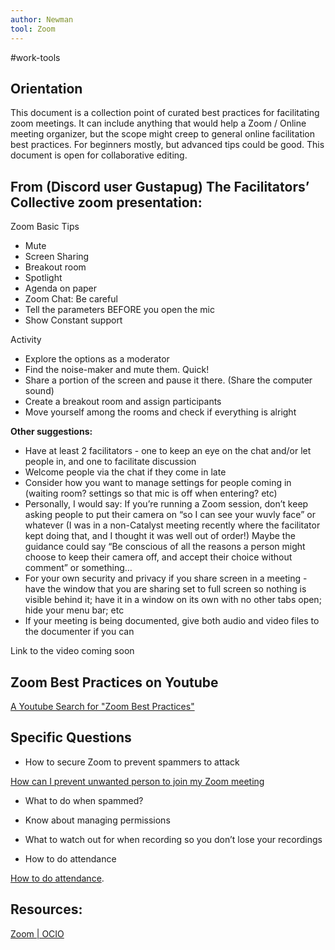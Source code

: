 ```yaml
---
author: Newman
tool: Zoom
---
```

#work-tools 

## Orientation

This document is a collection point of curated best practices for facilitating zoom meetings.  It can include anything that would help a Zoom / Online meeting organizer, but the scope might creep to general online facilitation best practices.   For beginners mostly, but advanced tips could be good.  This document is open for collaborative editing.  


## From (Discord user Gustapug) The Facilitators’ Collective zoom presentation:

Zoom Basic Tips



* Mute
* Screen Sharing
* Breakout room
* Spotlight
* Agenda on paper
* Zoom Chat: Be careful
* Tell the parameters BEFORE you open the mic
* Show Constant support

Activity



* Explore the options as a moderator
* Find the noise-maker and mute them. Quick!
* Share a portion of the screen and pause it there.  (Share the computer sound)
* Create a breakout room and assign participants
* Move yourself among the rooms and check if everything is alright

**Other suggestions:**



* Have at least 2 facilitators - one to keep an eye on the chat and/or let people in, and one to facilitate discussion
* Welcome people via the chat if they come in late
* Consider how you want to manage settings for people coming in (waiting room? settings so that mic is off when entering? etc)
* Personally, I would say: If you’re running a Zoom session, don’t keep asking people to put their camera on “so I can see your wuvly face” or whatever (I was in a non-Catalyst meeting recently where the facilitator kept doing that, and I thought it was well out of order!) Maybe the guidance could say “Be conscious of all the reasons a person might choose to keep their camera off, and accept their choice without comment” or something…
* For your own security and privacy if you share screen in a meeting - have the window that you are sharing set to full screen so nothing is visible behind it; have it in a window on its own with no other tabs open; hide your menu bar; etc
* If your meeting is being documented, give both audio and video files to the documenter if you can

Link to the video coming soon


## Zoom Best Practices on Youtube

[A Youtube Search for "Zoom Best Practices"](https://www.youtube.com/results?search_query=zoom+best+practices+for+hosts) 


## Specific Questions

-   How to secure Zoom to prevent spammers to attack

[How can I prevent unwanted person to join my Zoom meeting](https://www.eduhk.hk/ocio/content/faq-how-can-i-prevent-unwanted-person-join-my-zoom-meeting)  


    

-   What to do when spammed?

    

-   Know about managing permissions

    

-   What to watch out for when recording so you don’t lose your recordings

    

-   How to do attendance

[How to do attendance](https://www.eduhk.hk/ocio/content/faq-how-retrieve-attendance-list-zoom-meeting#:~:text=On%20the%20Zoom%20portal%2C%20click,on%20the%20number%20of%20participants.&text=You%20can%20generate%20an%20CSV,by%20clicking%20the%20Export%20button). 


## Resources:

[Zoom | OCIO](https://www.eduhk.hk/ocio/content/zoom) 
